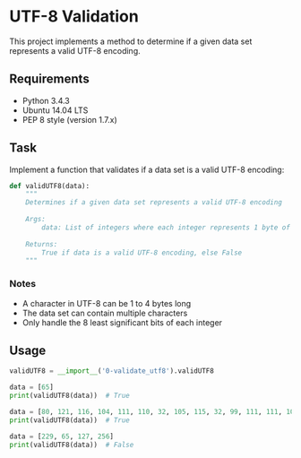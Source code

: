# UTF-8 Validation

This project implements a method to determine if a given data set represents a valid UTF-8 encoding.

## Requirements

- Python 3.4.3
- Ubuntu 14.04 LTS
- PEP 8 style (version 1.7.x)

## Task

Implement a function that validates if a data set is a valid UTF-8 encoding:

```python
def validUTF8(data):
    """
    Determines if a given data set represents a valid UTF-8 encoding
    
    Args:
        data: List of integers where each integer represents 1 byte of data
        
    Returns:
        True if data is a valid UTF-8 encoding, else False
    """
```

### Notes

- A character in UTF-8 can be 1 to 4 bytes long
- The data set can contain multiple characters
- Only handle the 8 least significant bits of each integer

## Usage

```python
validUTF8 = __import__('0-validate_utf8').validUTF8

data = [65]
print(validUTF8(data))  # True

data = [80, 121, 116, 104, 111, 110, 32, 105, 115, 32, 99, 111, 111, 108, 33]
print(validUTF8(data))  # True

data = [229, 65, 127, 256]
print(validUTF8(data))  # False
```
